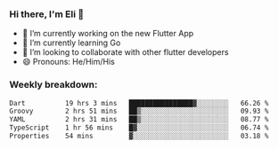 ### Hi there, I'm Eli 👋
- 🔭 I’m currently working on the new Flutter App
- 🌱 I’m currently learning Go
- 🦄 I’m looking to collaborate with other flutter developers
- 😄 Pronouns: He/Him/His

### Weekly breakdown:
<!--START_SECTION:waka-->

```txt
Dart          19 hrs 3 mins   ████████████████▓░░░░░░░░   66.26 %
Groovy        2 hrs 51 mins   ██▒░░░░░░░░░░░░░░░░░░░░░░   09.93 %
YAML          2 hrs 31 mins   ██▒░░░░░░░░░░░░░░░░░░░░░░   08.77 %
TypeScript    1 hr 56 mins    █▓░░░░░░░░░░░░░░░░░░░░░░░   06.74 %
Properties    54 mins         ▓░░░░░░░░░░░░░░░░░░░░░░░░   03.18 %
```

<!--END_SECTION:waka-->
